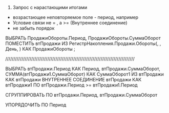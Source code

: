 1. Запрос с нарастающими итогами
- возрастающее неповторяемое поле - период, например
- Условие связи не = , а >= (Внутреннее соединение)
- не забыть порядок

ВЫБРАТЬ
	ПродажиОбороты.Период,
	ПродажиОбороты.СуммаОборот
ПОМЕСТИТЬ втПродажи
ИЗ
	РегистрНакопления.Продажи.Обороты(, , День, ) КАК ПродажиОбороты
;

////////////////////////////////////////////////////////////////////////////////

ВЫБРАТЬ
	втПродажи.Период КАК Период,
	втПродажи.СуммаОборот,
	СУММА(втПродажи1.СуммаОборот) КАК СуммаОборот1
ИЗ
	втПродажи КАК втПродажи
		ВНУТРЕННЕЕ СОЕДИНЕНИЕ втПродажи КАК втПродажи1
		ПО втПродажи.Период >= втПродажи1.Период

СГРУППИРОВАТЬ ПО
	втПродажи.Период,
	втПродажи.СуммаОборот

УПОРЯДОЧИТЬ ПО
	Период
